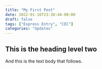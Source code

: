 ```yaml
---
title: "My First Post"
date: 2022-01-16T23:30:44-08:00
draft: false
tags: ["Express Entry", "CEC"]
categories: "Updates"
---
```


## This is the heading level two

And this is the text body that follows.